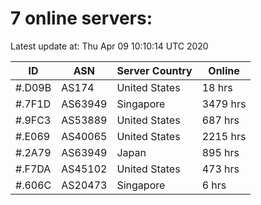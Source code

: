 # 7 online servers:

Latest update at: Thu Apr 09 10:10:14 UTC 2020

| ID | ASN | Server Country | Online |
| -- | --- | -------------- | ------ |
| #.D09B | AS174 | United States | 18 hrs |
| #.7F1D | AS63949 | Singapore | 3479 hrs |
| #.9FC3 | AS53889 | United States | 687 hrs |
| #.E069 | AS40065 | United States | 2215 hrs |
| #.2A79 | AS63949 | Japan | 895 hrs |
| #.F7DA | AS45102 | United States | 473 hrs |
| #.606C | AS20473 | Singapore | 6 hrs |

